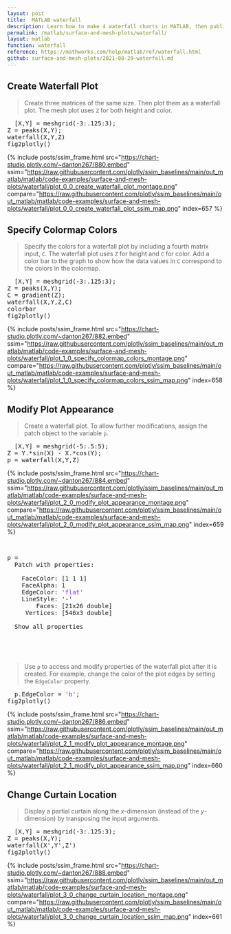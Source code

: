 ```yaml
---
layout: post
title:  MATLAB waterfall
description: Learn how to make 4 waterfall charts in MATLAB, then publish them to the Web with Plotly.
permalink: /matlab/surface-and-mesh-plots/waterfall/
layout: matlab
function: waterfall
reference: https://mathworks.com/help/matlab/ref/waterfall.html
github: surface-and-mesh-plots/2021-08-29-waterfall.md
---
```


## Create Waterfall Plot

> Create three matrices of the same size. Then plot them as a waterfall plot. The mesh plot uses `Z` for both height and color.

<pre class="mcode">
  [X,Y] = meshgrid(-3:.125:3);
Z = peaks(X,Y);
waterfall(X,Y,Z)
fig2plotly()
</pre>

{% include posts/ssim_frame.html 
  src="https://chart-studio.plotly.com/~danton267/880.embed" 
  ssim="https://raw.githubusercontent.com/plotly/ssim_baselines/main/out_matlab/matlab/code-examples/surface-and-mesh-plots/waterfall/plot_0_0_create_waterfall_plot_montage.png" 
  compare="https://raw.githubusercontent.com/plotly/ssim_baselines/main/out_matlab/matlab/code-examples/surface-and-mesh-plots/waterfall/plot_0_0_create_waterfall_plot_ssim_map.png" 
  index=657
%}



<!--------------------- EXAMPLE BREAK ------------------------->

## Specify Colormap Colors

> Specify the colors for a waterfall plot by including a fourth matrix input, `C`. The waterfall plot uses `Z` for height and `C` for color. Add a color bar to the graph to show how the data values in `C` correspond to the colors in the colormap.

<pre class="mcode">
  [X,Y] = meshgrid(-3:.125:3);
Z = peaks(X,Y);
C = gradient(Z);
waterfall(X,Y,Z,C)
colorbar
fig2plotly()
</pre>

{% include posts/ssim_frame.html 
  src="https://chart-studio.plotly.com/~danton267/882.embed" 
  ssim="https://raw.githubusercontent.com/plotly/ssim_baselines/main/out_matlab/matlab/code-examples/surface-and-mesh-plots/waterfall/plot_1_0_specify_colormap_colors_montage.png" 
  compare="https://raw.githubusercontent.com/plotly/ssim_baselines/main/out_matlab/matlab/code-examples/surface-and-mesh-plots/waterfall/plot_1_0_specify_colormap_colors_ssim_map.png" 
  index=658
%}



<!--------------------- EXAMPLE BREAK ------------------------->

## Modify Plot Appearance

> Create a waterfall plot. To allow further modifications, assign the patch object to the variable `p`.

<pre>
  [X,Y] = meshgrid(-5:.5:5);
Z = Y.*sin(X) - X.*cos(Y);
p = waterfall(X,Y,Z)
</pre>

{% include posts/ssim_frame.html 
  src="https://chart-studio.plotly.com/~danton267/884.embed" 
  ssim="https://raw.githubusercontent.com/plotly/ssim_baselines/main/out_matlab/matlab/code-examples/surface-and-mesh-plots/waterfall/plot_2_0_modify_plot_appearance_montage.png" 
  compare="https://raw.githubusercontent.com/plotly/ssim_baselines/main/out_matlab/matlab/code-examples/surface-and-mesh-plots/waterfall/plot_2_0_modify_plot_appearance_ssim_map.png" 
  index=659
%}

<pre>
  <div class="codeoutput"><pre>p = 
  Patch with properties:

    FaceColor: [1 1 1]
    FaceAlpha: 1
    EdgeColor: <span style='color:#A020F0'>'flat'</span>
    LineStyle: '-'
        Faces: [21x26 double]
     Vertices: [546x3 double]

  Show all properties

</pre></div>
</pre>

> Use `p` to access and modify properties of the waterfall plot after it is created. For example, change the color of the plot edges by setting the `EdgeColor` property.

<pre class="mcode">
  p.EdgeColor = <span style='color:#A020F0'>'b'</span>;
fig2plotly()
</pre>

{% include posts/ssim_frame.html 
  src="https://chart-studio.plotly.com/~danton267/886.embed" 
  ssim="https://raw.githubusercontent.com/plotly/ssim_baselines/main/out_matlab/matlab/code-examples/surface-and-mesh-plots/waterfall/plot_2_1_modify_plot_appearance_montage.png" 
  compare="https://raw.githubusercontent.com/plotly/ssim_baselines/main/out_matlab/matlab/code-examples/surface-and-mesh-plots/waterfall/plot_2_1_modify_plot_appearance_ssim_map.png" 
  index=660
%}



<!--------------------- EXAMPLE BREAK ------------------------->

## Change Curtain Location

> Display a partial curtain along the *x*-dimension (instead of the *y*-dimension) by transposing the input arguments.

<pre class="mcode">
  [X,Y] = meshgrid(-3:.125:3);
Z = peaks(X,Y);
waterfall(X',Y',Z')
fig2plotly()
</pre>

{% include posts/ssim_frame.html 
  src="https://chart-studio.plotly.com/~danton267/888.embed" 
  ssim="https://raw.githubusercontent.com/plotly/ssim_baselines/main/out_matlab/matlab/code-examples/surface-and-mesh-plots/waterfall/plot_3_0_change_curtain_location_montage.png" 
  compare="https://raw.githubusercontent.com/plotly/ssim_baselines/main/out_matlab/matlab/code-examples/surface-and-mesh-plots/waterfall/plot_3_0_change_curtain_location_ssim_map.png" 
  index=661
%}



<!--------------------- EXAMPLE BREAK ------------------------->

